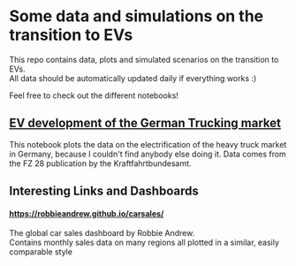 # Some data and simulations on the transition to EVs

This repo contains data, plots and simulated scenarios on the transition to EVs.  
All data should be automatically updated daily if everything works :)

Feel free to check out the different notebooks!

## [EV development of the German Trucking market](de_electric_truck_development.ipynb)
This notebook plots the data on the electrification of the heavy truck market in Germany, because I couldn't find anybody else doing it.
Data comes from the FZ 28 publication by the Kraftfahrtbundesamt.

## Interesting Links and Dashboards

#### https://robbieandrew.github.io/carsales/
The global car sales dashboard by Robbie Andrew.  
Contains monthly sales data on many regions all plotted in a similar, easily comparable style